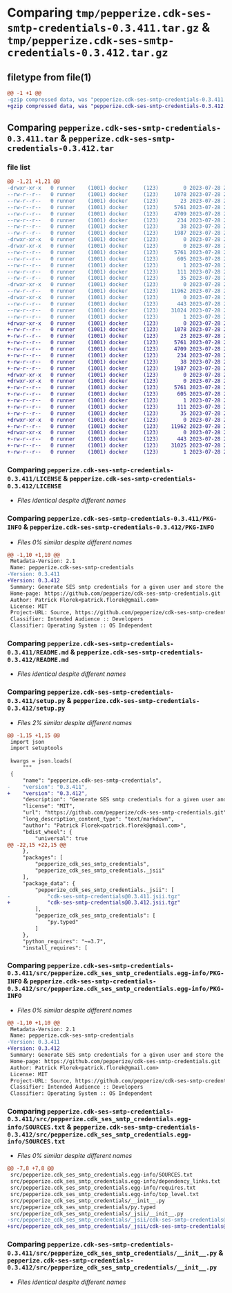 # Comparing `tmp/pepperize.cdk-ses-smtp-credentials-0.3.411.tar.gz` & `tmp/pepperize.cdk-ses-smtp-credentials-0.3.412.tar.gz`

## filetype from file(1)

```diff
@@ -1 +1 @@
-gzip compressed data, was "pepperize.cdk-ses-smtp-credentials-0.3.411.tar", last modified: Fri Jul 28 22:33:57 2023, max compression
+gzip compressed data, was "pepperize.cdk-ses-smtp-credentials-0.3.412.tar", last modified: Fri Jul 28 22:39:21 2023, max compression
```

## Comparing `pepperize.cdk-ses-smtp-credentials-0.3.411.tar` & `pepperize.cdk-ses-smtp-credentials-0.3.412.tar`

### file list

```diff
@@ -1,21 +1,21 @@
-drwxr-xr-x   0 runner    (1001) docker     (123)        0 2023-07-28 22:33:57.045047 pepperize.cdk-ses-smtp-credentials-0.3.411/
--rw-r--r--   0 runner    (1001) docker     (123)     1078 2023-07-28 22:33:45.000000 pepperize.cdk-ses-smtp-credentials-0.3.411/LICENSE
--rw-r--r--   0 runner    (1001) docker     (123)       23 2023-07-28 22:33:45.000000 pepperize.cdk-ses-smtp-credentials-0.3.411/MANIFEST.in
--rw-r--r--   0 runner    (1001) docker     (123)     5761 2023-07-28 22:33:57.045047 pepperize.cdk-ses-smtp-credentials-0.3.411/PKG-INFO
--rw-r--r--   0 runner    (1001) docker     (123)     4709 2023-07-28 22:33:45.000000 pepperize.cdk-ses-smtp-credentials-0.3.411/README.md
--rw-r--r--   0 runner    (1001) docker     (123)      234 2023-07-28 22:33:45.000000 pepperize.cdk-ses-smtp-credentials-0.3.411/pyproject.toml
--rw-r--r--   0 runner    (1001) docker     (123)       38 2023-07-28 22:33:57.045047 pepperize.cdk-ses-smtp-credentials-0.3.411/setup.cfg
--rw-r--r--   0 runner    (1001) docker     (123)     1987 2023-07-28 22:33:45.000000 pepperize.cdk-ses-smtp-credentials-0.3.411/setup.py
-drwxr-xr-x   0 runner    (1001) docker     (123)        0 2023-07-28 22:33:57.045047 pepperize.cdk-ses-smtp-credentials-0.3.411/src/
-drwxr-xr-x   0 runner    (1001) docker     (123)        0 2023-07-28 22:33:57.045047 pepperize.cdk-ses-smtp-credentials-0.3.411/src/pepperize.cdk_ses_smtp_credentials.egg-info/
--rw-r--r--   0 runner    (1001) docker     (123)     5761 2023-07-28 22:33:57.000000 pepperize.cdk-ses-smtp-credentials-0.3.411/src/pepperize.cdk_ses_smtp_credentials.egg-info/PKG-INFO
--rw-r--r--   0 runner    (1001) docker     (123)      605 2023-07-28 22:33:57.000000 pepperize.cdk-ses-smtp-credentials-0.3.411/src/pepperize.cdk_ses_smtp_credentials.egg-info/SOURCES.txt
--rw-r--r--   0 runner    (1001) docker     (123)        1 2023-07-28 22:33:57.000000 pepperize.cdk-ses-smtp-credentials-0.3.411/src/pepperize.cdk_ses_smtp_credentials.egg-info/dependency_links.txt
--rw-r--r--   0 runner    (1001) docker     (123)      111 2023-07-28 22:33:57.000000 pepperize.cdk-ses-smtp-credentials-0.3.411/src/pepperize.cdk_ses_smtp_credentials.egg-info/requires.txt
--rw-r--r--   0 runner    (1001) docker     (123)       35 2023-07-28 22:33:57.000000 pepperize.cdk-ses-smtp-credentials-0.3.411/src/pepperize.cdk_ses_smtp_credentials.egg-info/top_level.txt
-drwxr-xr-x   0 runner    (1001) docker     (123)        0 2023-07-28 22:33:57.045047 pepperize.cdk-ses-smtp-credentials-0.3.411/src/pepperize_cdk_ses_smtp_credentials/
--rw-r--r--   0 runner    (1001) docker     (123)    11962 2023-07-28 22:33:45.000000 pepperize.cdk-ses-smtp-credentials-0.3.411/src/pepperize_cdk_ses_smtp_credentials/__init__.py
-drwxr-xr-x   0 runner    (1001) docker     (123)        0 2023-07-28 22:33:57.045047 pepperize.cdk-ses-smtp-credentials-0.3.411/src/pepperize_cdk_ses_smtp_credentials/_jsii/
--rw-r--r--   0 runner    (1001) docker     (123)      443 2023-07-28 22:33:45.000000 pepperize.cdk-ses-smtp-credentials-0.3.411/src/pepperize_cdk_ses_smtp_credentials/_jsii/__init__.py
--rw-r--r--   0 runner    (1001) docker     (123)    31024 2023-07-28 22:33:45.000000 pepperize.cdk-ses-smtp-credentials-0.3.411/src/pepperize_cdk_ses_smtp_credentials/_jsii/cdk-ses-smtp-credentials@0.3.411.jsii.tgz
--rw-r--r--   0 runner    (1001) docker     (123)        1 2023-07-28 22:33:45.000000 pepperize.cdk-ses-smtp-credentials-0.3.411/src/pepperize_cdk_ses_smtp_credentials/py.typed
+drwxr-xr-x   0 runner    (1001) docker     (123)        0 2023-07-28 22:39:21.217525 pepperize.cdk-ses-smtp-credentials-0.3.412/
+-rw-r--r--   0 runner    (1001) docker     (123)     1078 2023-07-28 22:39:07.000000 pepperize.cdk-ses-smtp-credentials-0.3.412/LICENSE
+-rw-r--r--   0 runner    (1001) docker     (123)       23 2023-07-28 22:39:07.000000 pepperize.cdk-ses-smtp-credentials-0.3.412/MANIFEST.in
+-rw-r--r--   0 runner    (1001) docker     (123)     5761 2023-07-28 22:39:21.217525 pepperize.cdk-ses-smtp-credentials-0.3.412/PKG-INFO
+-rw-r--r--   0 runner    (1001) docker     (123)     4709 2023-07-28 22:39:07.000000 pepperize.cdk-ses-smtp-credentials-0.3.412/README.md
+-rw-r--r--   0 runner    (1001) docker     (123)      234 2023-07-28 22:39:07.000000 pepperize.cdk-ses-smtp-credentials-0.3.412/pyproject.toml
+-rw-r--r--   0 runner    (1001) docker     (123)       38 2023-07-28 22:39:21.217525 pepperize.cdk-ses-smtp-credentials-0.3.412/setup.cfg
+-rw-r--r--   0 runner    (1001) docker     (123)     1987 2023-07-28 22:39:07.000000 pepperize.cdk-ses-smtp-credentials-0.3.412/setup.py
+drwxr-xr-x   0 runner    (1001) docker     (123)        0 2023-07-28 22:39:21.213525 pepperize.cdk-ses-smtp-credentials-0.3.412/src/
+drwxr-xr-x   0 runner    (1001) docker     (123)        0 2023-07-28 22:39:21.217525 pepperize.cdk-ses-smtp-credentials-0.3.412/src/pepperize.cdk_ses_smtp_credentials.egg-info/
+-rw-r--r--   0 runner    (1001) docker     (123)     5761 2023-07-28 22:39:21.000000 pepperize.cdk-ses-smtp-credentials-0.3.412/src/pepperize.cdk_ses_smtp_credentials.egg-info/PKG-INFO
+-rw-r--r--   0 runner    (1001) docker     (123)      605 2023-07-28 22:39:21.000000 pepperize.cdk-ses-smtp-credentials-0.3.412/src/pepperize.cdk_ses_smtp_credentials.egg-info/SOURCES.txt
+-rw-r--r--   0 runner    (1001) docker     (123)        1 2023-07-28 22:39:21.000000 pepperize.cdk-ses-smtp-credentials-0.3.412/src/pepperize.cdk_ses_smtp_credentials.egg-info/dependency_links.txt
+-rw-r--r--   0 runner    (1001) docker     (123)      111 2023-07-28 22:39:21.000000 pepperize.cdk-ses-smtp-credentials-0.3.412/src/pepperize.cdk_ses_smtp_credentials.egg-info/requires.txt
+-rw-r--r--   0 runner    (1001) docker     (123)       35 2023-07-28 22:39:21.000000 pepperize.cdk-ses-smtp-credentials-0.3.412/src/pepperize.cdk_ses_smtp_credentials.egg-info/top_level.txt
+drwxr-xr-x   0 runner    (1001) docker     (123)        0 2023-07-28 22:39:21.217525 pepperize.cdk-ses-smtp-credentials-0.3.412/src/pepperize_cdk_ses_smtp_credentials/
+-rw-r--r--   0 runner    (1001) docker     (123)    11962 2023-07-28 22:39:07.000000 pepperize.cdk-ses-smtp-credentials-0.3.412/src/pepperize_cdk_ses_smtp_credentials/__init__.py
+drwxr-xr-x   0 runner    (1001) docker     (123)        0 2023-07-28 22:39:21.217525 pepperize.cdk-ses-smtp-credentials-0.3.412/src/pepperize_cdk_ses_smtp_credentials/_jsii/
+-rw-r--r--   0 runner    (1001) docker     (123)      443 2023-07-28 22:39:07.000000 pepperize.cdk-ses-smtp-credentials-0.3.412/src/pepperize_cdk_ses_smtp_credentials/_jsii/__init__.py
+-rw-r--r--   0 runner    (1001) docker     (123)    31025 2023-07-28 22:39:07.000000 pepperize.cdk-ses-smtp-credentials-0.3.412/src/pepperize_cdk_ses_smtp_credentials/_jsii/cdk-ses-smtp-credentials@0.3.412.jsii.tgz
+-rw-r--r--   0 runner    (1001) docker     (123)        1 2023-07-28 22:39:07.000000 pepperize.cdk-ses-smtp-credentials-0.3.412/src/pepperize_cdk_ses_smtp_credentials/py.typed
```

### Comparing `pepperize.cdk-ses-smtp-credentials-0.3.411/LICENSE` & `pepperize.cdk-ses-smtp-credentials-0.3.412/LICENSE`

 * *Files identical despite different names*

### Comparing `pepperize.cdk-ses-smtp-credentials-0.3.411/PKG-INFO` & `pepperize.cdk-ses-smtp-credentials-0.3.412/PKG-INFO`

 * *Files 0% similar despite different names*

```diff
@@ -1,10 +1,10 @@
 Metadata-Version: 2.1
 Name: pepperize.cdk-ses-smtp-credentials
-Version: 0.3.411
+Version: 0.3.412
 Summary: Generate SES smtp credentials for a given user and store the credentials in a SecretsManager Secret.
 Home-page: https://github.com/pepperize/cdk-ses-smtp-credentials.git
 Author: Patrick Florek<patrick.florek@gmail.com>
 License: MIT
 Project-URL: Source, https://github.com/pepperize/cdk-ses-smtp-credentials.git
 Classifier: Intended Audience :: Developers
 Classifier: Operating System :: OS Independent
```

### Comparing `pepperize.cdk-ses-smtp-credentials-0.3.411/README.md` & `pepperize.cdk-ses-smtp-credentials-0.3.412/README.md`

 * *Files identical despite different names*

### Comparing `pepperize.cdk-ses-smtp-credentials-0.3.411/setup.py` & `pepperize.cdk-ses-smtp-credentials-0.3.412/setup.py`

 * *Files 2% similar despite different names*

```diff
@@ -1,15 +1,15 @@
 import json
 import setuptools
 
 kwargs = json.loads(
     """
 {
     "name": "pepperize.cdk-ses-smtp-credentials",
-    "version": "0.3.411",
+    "version": "0.3.412",
     "description": "Generate SES smtp credentials for a given user and store the credentials in a SecretsManager Secret.",
     "license": "MIT",
     "url": "https://github.com/pepperize/cdk-ses-smtp-credentials.git",
     "long_description_content_type": "text/markdown",
     "author": "Patrick Florek<patrick.florek@gmail.com>",
     "bdist_wheel": {
         "universal": true
@@ -22,15 +22,15 @@
     },
     "packages": [
         "pepperize_cdk_ses_smtp_credentials",
         "pepperize_cdk_ses_smtp_credentials._jsii"
     ],
     "package_data": {
         "pepperize_cdk_ses_smtp_credentials._jsii": [
-            "cdk-ses-smtp-credentials@0.3.411.jsii.tgz"
+            "cdk-ses-smtp-credentials@0.3.412.jsii.tgz"
         ],
         "pepperize_cdk_ses_smtp_credentials": [
             "py.typed"
         ]
     },
     "python_requires": "~=3.7",
     "install_requires": [
```

### Comparing `pepperize.cdk-ses-smtp-credentials-0.3.411/src/pepperize.cdk_ses_smtp_credentials.egg-info/PKG-INFO` & `pepperize.cdk-ses-smtp-credentials-0.3.412/src/pepperize.cdk_ses_smtp_credentials.egg-info/PKG-INFO`

 * *Files 0% similar despite different names*

```diff
@@ -1,10 +1,10 @@
 Metadata-Version: 2.1
 Name: pepperize.cdk-ses-smtp-credentials
-Version: 0.3.411
+Version: 0.3.412
 Summary: Generate SES smtp credentials for a given user and store the credentials in a SecretsManager Secret.
 Home-page: https://github.com/pepperize/cdk-ses-smtp-credentials.git
 Author: Patrick Florek<patrick.florek@gmail.com>
 License: MIT
 Project-URL: Source, https://github.com/pepperize/cdk-ses-smtp-credentials.git
 Classifier: Intended Audience :: Developers
 Classifier: Operating System :: OS Independent
```

### Comparing `pepperize.cdk-ses-smtp-credentials-0.3.411/src/pepperize.cdk_ses_smtp_credentials.egg-info/SOURCES.txt` & `pepperize.cdk-ses-smtp-credentials-0.3.412/src/pepperize.cdk_ses_smtp_credentials.egg-info/SOURCES.txt`

 * *Files 0% similar despite different names*

```diff
@@ -7,8 +7,8 @@
 src/pepperize.cdk_ses_smtp_credentials.egg-info/SOURCES.txt
 src/pepperize.cdk_ses_smtp_credentials.egg-info/dependency_links.txt
 src/pepperize.cdk_ses_smtp_credentials.egg-info/requires.txt
 src/pepperize.cdk_ses_smtp_credentials.egg-info/top_level.txt
 src/pepperize_cdk_ses_smtp_credentials/__init__.py
 src/pepperize_cdk_ses_smtp_credentials/py.typed
 src/pepperize_cdk_ses_smtp_credentials/_jsii/__init__.py
-src/pepperize_cdk_ses_smtp_credentials/_jsii/cdk-ses-smtp-credentials@0.3.411.jsii.tgz
+src/pepperize_cdk_ses_smtp_credentials/_jsii/cdk-ses-smtp-credentials@0.3.412.jsii.tgz
```

### Comparing `pepperize.cdk-ses-smtp-credentials-0.3.411/src/pepperize_cdk_ses_smtp_credentials/__init__.py` & `pepperize.cdk-ses-smtp-credentials-0.3.412/src/pepperize_cdk_ses_smtp_credentials/__init__.py`

 * *Files identical despite different names*

